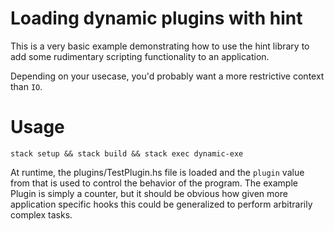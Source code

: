 Loading dynamic plugins with hint
=================================

This is a very basic example demonstrating how to use
the hint library to add some rudimentary scripting
functionality to an application.

Depending on your usecase, you'd probably want a more
restrictive context than `IO`.

Usage
=====

`stack setup && stack build && stack exec dynamic-exe`

At runtime, the plugins/TestPlugin.hs file is loaded and the `plugin` value from that is used to control the behavior of the program. The example Plugin is simply a counter, but it should be obvious how given more application specific hooks this could be generalized to perform arbitrarily complex tasks.
